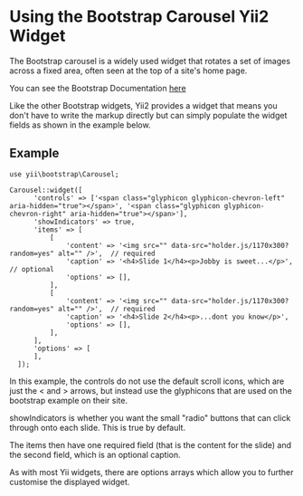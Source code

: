 # Using the Bootstrap Carousel Yii2 Widget #
The Bootstrap carousel is a widely used widget that rotates a set of images across a fixed area, often seen at the top of a site's home page.

You can see the Bootstrap Documentation [here](http://getbootstrap.com/javascript/#carousel)

Like the other Bootstrap widgets, Yii2 provides a widget that means you don't have to write the markup directly but can simply populate the widget fields as
shown in the example below.

## Example ##

```
use yii\bootstrap\Carousel;

Carousel::widget([
      'controls' => ['<span class="glyphicon glyphicon-chevron-left" aria-hidden="true"></span>', '<span class="glyphicon glyphicon-chevron-right" aria-hidden="true"></span>'],
      'showIndicators' => true,
      'items' => [
          [
              'content' => '<img src="" data-src="holder.js/1170x300?random=yes" alt="" />',  // required
              'caption' => '<h4>Slide 1</h4><p>Jobby is sweet...</p>', // optional
              'options' => [],
          ],
          [
              'content' => '<img src="" data-src="holder.js/1170x300?random=yes" alt="" />',  // required
              'caption' => '<h4>Slide 2</h4><p>...dont you know</p>',
              'options' => [],
          ],
      ],
      'options' => [
      ],
  ]);
  ```
  
  In this example, the controls do not use the default scroll icons, which are just the < and > arrows, but instead use the
  glyphicons that are used on the bootstrap example on their site.
  
  showIndicators is whether you want the small "radio" buttons that can click through onto each slide. This is true by default.
  
  The items then have one required field (that is the content for the slide) and the second field, which is an optional caption.
  
  As with most Yii widgets, there are options arrays which allow you to further customise the displayed widget.
